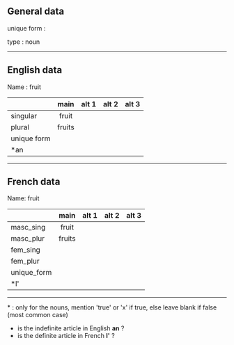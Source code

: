 ## General data

unique form :

type : noun

---

## English data

Name : fruit

|             |  main  | alt 1 | alt 2 | alt 3 |
| :---------- | :----: | :---: | :---: | ----- |
| singular    | fruit  |       |       |       |
| plural      | fruits |       |       |       |
| unique form |        |       |       |       |
| \*an        |        |       |       |       |

---

## French data

Name: fruit

|             |  main  | alt 1 | alt 2 | alt 3 |
| :---------- | :----: | :---: | :---: | :---: |
| masc_sing   | fruit  |       |       |       |
| masc_plur   | fruits |       |       |       |
| fem_sing    |        |       |       |       |
| fem_plur    |        |       |       |       |
| unique_form |        |       |       |       |
| \*l'        |        |       |       |       |

---

\* : only for the nouns, mention 'true' or 'x' if true, else leave blank if false (most common case)

- is the indefinite article in English **an** ?
- is the definite article in French **l'** ?

